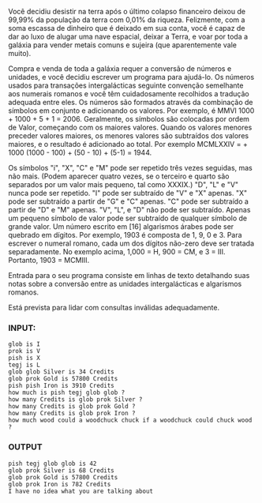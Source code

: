 Você decidiu desistir na terra após o último colapso financeiro deixou de 99,99% da população da terra com 0,01% da riqueza. Felizmente, com a soma escassa de dinheiro que é deixado em sua conta, você é capaz de dar ao luxo de alugar uma nave espacial, deixar a Terra, e voar por toda a galáxia para vender metais comuns e sujeira (que aparentemente vale muito).

Compra e venda de toda a galáxia requer a conversão de números e unidades, e você decidiu escrever um programa para ajudá-lo. Os números usados ​​para transações intergalácticas seguinte convenção semelhante aos numerais romanos e você têm cuidadosamente recolhidos a tradução adequada entre eles.
Os números são formados através da combinação de símbolos em conjunto e adicionando os valores. Por exemplo, é MMVI 1000 + 1000 + 5 + 1 = 2006. Geralmente, os símbolos são colocadas por ordem de Valor, começando com os maiores valores. Quando os valores menores preceder valores maiores, os menores valores são subtraídos dos valores maiores, e o resultado é adicionado ao total. Por exemplo MCMLXXIV = + 1000 (1000 - 100) + (50 - 10) + (5-1) = 1944.

Os símbolos "i", "X", "C" e "M" pode ser repetido três vezes seguidas, mas não mais. (Podem aparecer quatro vezes, se o terceiro e quarto são separados por um valor mais pequeno, tal como XXXIX.) "D", "L" e "V" nunca pode ser repetido. "I" pode ser subtraído de "V" e "X" apenas. "X" pode ser subtraído a partir de "G" e "C" apenas. "C" pode ser subtraído a partir de "D" e "M" apenas. "V", "L", e "D" não pode ser subtraído. Apenas um pequeno símbolo de valor pode ser subtraído de qualquer símbolo de grande valor. Um número escrito em [16] algarismos árabes pode ser quebrado em dígitos. Por exemplo, 1903 é composta de 1, 9, 0 e 3. Para escrever o numeral romano, cada um dos dígitos não-zero deve ser tratada separadamente. No exemplo acima, 1,000 = H, 900 = CM, e 3 = III. Portanto, 1903 = MCMIII.

Entrada para o seu programa consiste em linhas de texto detalhando suas notas sobre a conversão entre as unidades intergalácticas e algarismos romanos.

Está prevista para lidar com consultas inválidas adequadamente.

### INPUT:
```
glob is I
prok is V
pish is X
tegj is L
glob glob Silver is 34 Credits
glob prok Gold is 57800 Credits
pish pish Iron is 3910 Credits
how much is pish tegj glob glob ?
how many Credits is glob prok Silver ?
how many Credits is glob prok Gold ?
how many Credits is glob prok Iron ?
how much wood could a woodchuck chuck if a woodchuck could chuck wood ?
```

### OUTPUT
```
pish tegj glob glob is 42
glob prok Silver is 68 Credits
glob prok Gold is 57800 Credits
glob prok Iron is 782 Credits
I have no idea what you are talking about
```